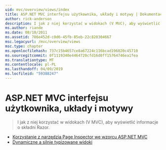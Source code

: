 ```yaml
---
uid: mvc/overview/views/index
title: ASP.NET MVC interfejsu użytkownika, układy i motywy | Dokumentacja firmy Microsoft
author: rick-anderson
description: I jak z niej korzystać w widokach (V MVC), aby wyświetlić informacje o składni Razor.
ms.author: riande
ms.date: 08/10/2011
ms.assetid: 786e452d-c0d6-45fb-85eb-22c820304667
msc.legacyurl: /mvc/overview/views
msc.type: chapter
ms.openlocfilehash: 737c15b4657ce8a67224c116bcad196020c45710
ms.sourcegitcommit: 0f1119340e4464720cfd16d0ff15764746ea1fea
ms.translationtype: MT
ms.contentlocale: pl-PL
ms.lasthandoff: 04/09/2019
ms.locfileid: "59388247"
---
```

# <a name="aspnet-mvc-ui-layouts-and-themes"></a>ASP.NET MVC interfejsu użytkownika, układy i motywy

> I jak z niej korzystać w widokach (V MVC), aby wyświetlić informacje o składni Razor.


- [Korzystanie z narzędzia Page Inspector we wzorcu ASP.NET MVC](using-page-inspector-in-aspnet-mvc.md)
- [Dynamiczne a silnie typizowane widoki](dynamic-v-strongly-typed-views.md)
